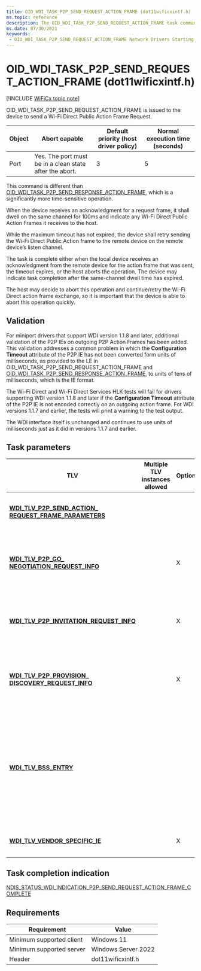 ```yaml
---
title: OID_WDI_TASK_P2P_SEND_REQUEST_ACTION_FRAME (dot11wificxintf.h)
ms.topic: reference
description: The OID_WDI_TASK_P2P_SEND_REQUEST_ACTION_FRAME task command is issued to the device to send a Wi-Fi Direct Public Action Frame Request.
ms.date: 07/30/2021
keywords:
 - OID_WDI_TASK_P2P_SEND_REQUEST_ACTION_FRAME Network Drivers Starting with Windows Vista
---
```


# OID\_WDI\_TASK\_P2P\_SEND\_REQUEST\_ACTION\_FRAME (dot11wificxintf.h)

[!INCLUDE [WiFiCx topic note](../includes/wificx-version-warning.md)]


OID\_WDI\_TASK\_P2P\_SEND\_REQUEST\_ACTION\_FRAME is issued to the device to send a Wi-Fi Direct Public Action Frame Request.

| Object | Abort capable                                           | Default priority (host driver policy) | Normal execution time (seconds) |
|--------|---------------------------------------------------------|---------------------------------------|---------------------------------|
| Port   | Yes. The port must be in a clean state after the abort. | 3                                     | 5                               |

 

This command is different than [OID\_WDI\_TASK\_P2P\_SEND\_RESPONSE\_ACTION\_FRAME](oid-wdi-task-p2p-send-response-action-frame.md), which is a significantly more time-sensitive operation.

When the device receives an acknowledgment for a request frame, it shall dwell on the same channel for 100ms and indicate any Wi-Fi Direct Public Action Frames it receives to the host.

While the maximum timeout has not expired, the device shall retry sending the Wi-Fi Direct Public Action frame to the remote device on the remote device’s listen channel.

The task is complete either when the local device receives an acknowledgment from the remote device for the action frame that was sent, the timeout expires, or the host aborts the operation. The device may indicate task completion after the same-channel dwell time has expired.

The host may decide to abort this operation and continue/retry the Wi-Fi Direct action frame exchange, so it is important that the device is able to abort this operation quickly.

## Validation

For miniport drivers that support WDI version 1.1.8 and later, additional validation of the P2P IEs on outgoing P2P Action Frames has been added. This validation addresses a common problem in which the **Configuration Timeout** attribute of the P2P IE has not been converted form units of milliseconds, as provided to the LE in OID_WDI_TASK_P2P_SEND_REQUEST_ACTION_FRAME and [OID_WDI_TASK_P2P_SEND_RESPONSE_ACTION_FRAME](oid-wdi-task-p2p-send-response-action-frame.md), to units of tens of milliseconds, which is the IE format.

The Wi-Fi Direct and Wi-Fi Direct Services HLK tests will fail for drivers supporting WDI version 1.1.8 and later if the **Configuration Timeout** attribute of the P2P IE is not encoded correctly on an outgoing action frame. For WDI versions 1.1.7 and earlier, the tests will print a warning to the test output.

The WDI interface itself is unchanged and continues to use units of milliseconds just as it did in versions 1.1.7 and earlier.

## Task parameters

|TLV|Multiple TLV instances allowed|Optional|Description|
|--- |--- |--- |--- |
|[**WDI_TLV_P2P_SEND_ACTION_ REQUEST_FRAME_PARAMETERS**](wdi-tlv-p2p-send-action-request-frame-parameters.md)|||Parameters such as action frame type, device address of target peer adapter, and dialog token.|
|[**WDI_TLV_P2P_GO_ NEGOTIATION_REQUEST_INFO**](wdi-tlv-p2p-go-negotiation-request-info.md)||X|GO Negotiation Request Parameters. THe port shall only examine this structure if wfdRequestFrameType is a GO Negotiation request.|
|[**WDI_TLV_P2P_INVITATION_REQUEST_INFO**](wdi-tlv-p2p-invitation-request-info.md)||X|Invitation Request Parameters. The port shall only examine this structure if wfdRequestFrameType is an Invitation request.|
|[**WDI_TLV_P2P_PROVISION_ DISCOVERY_REQUEST_INFO**](wdi-tlv-p2p-provision-discovery-request-info.md)||X|Provision Discovery Request Parameters. The port shall only examine this structure if wfdRequestFrameType is a Provision Discovery request.|
|[**WDI_TLV_BSS_ENTRY**](wdi-tlv-bss-entry.md)|||The device discovery entry as returned by the Wi-Fi Direct Discovery task from the port. This is provided so the port does not need to remember its discovery database in order to send Wi-Fi Direct Action Frame Requests to remote Wi-Fi Direct devices without requiring a discovery.|
|[**WDI_TLV_VENDOR_SPECIFIC_IE**](wdi-tlv-vendor-specific-ie.md)||X|One or more IEs that must be included in the frame sent by the port.|

 

## Task completion indication


[NDIS\_STATUS\_WDI\_INDICATION\_P2P\_SEND\_REQUEST\_ACTION\_FRAME\_COMPLETE](ndis-status-wdi-indication-p2p-send-request-action-frame-complete.md)

## Requirements

|Requirement|Value|
|--- |--- |
|Minimum supported client|Windows 11|
|Minimum supported server|Windows Server 2022|
|Header|dot11wificxintf.h|


